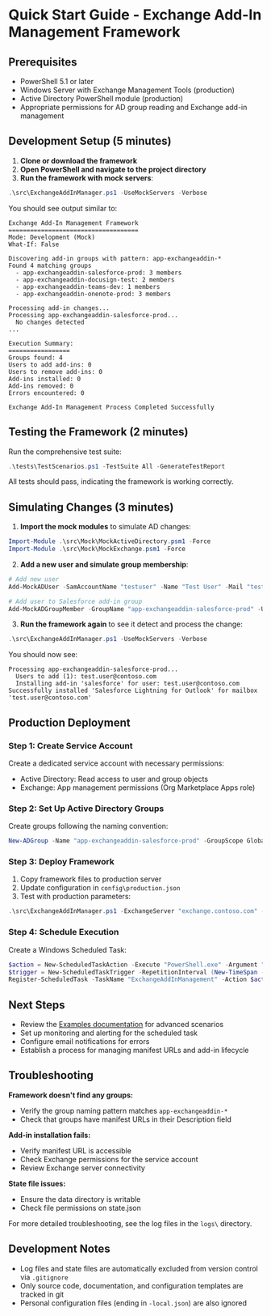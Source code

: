 # Quick Start Guide - Exchange Add-In Management Framework

## Prerequisites

- PowerShell 5.1 or later
- Windows Server with Exchange Management Tools (production)
- Active Directory PowerShell module (production)
- Appropriate permissions for AD group reading and Exchange add-in management

## Development Setup (5 minutes)

1. **Clone or download the framework**
2. **Open PowerShell and navigate to the project directory**
3. **Run the framework with mock servers**:

```powershell
.\src\ExchangeAddInManager.ps1 -UseMockServers -Verbose
```

You should see output similar to:
```
Exchange Add-In Management Framework
====================================
Mode: Development (Mock)
What-If: False

Discovering add-in groups with pattern: app-exchangeaddin-*
Found 4 matching groups
  - app-exchangeaddin-salesforce-prod: 3 members
  - app-exchangeaddin-docusign-test: 2 members
  - app-exchangeaddin-teams-dev: 1 members
  - app-exchangeaddin-onenote-prod: 3 members

Processing add-in changes...
Processing app-exchangeaddin-salesforce-prod...
  No changes detected
...

Execution Summary:
=================
Groups found: 4
Users to add add-ins: 0
Users to remove add-ins: 0
Add-ins installed: 0
Add-ins removed: 0
Errors encountered: 0

Exchange Add-In Management Process Completed Successfully
```

## Testing the Framework (2 minutes)

Run the comprehensive test suite:

```powershell
.\tests\TestScenarios.ps1 -TestSuite All -GenerateTestReport
```

All tests should pass, indicating the framework is working correctly.

## Simulating Changes (3 minutes)

1. **Import the mock modules** to simulate AD changes:

```powershell
Import-Module .\src\Mock\MockActiveDirectory.psm1 -Force
Import-Module .\src\Mock\MockExchange.psm1 -Force
```

2. **Add a new user and simulate group membership**:

```powershell
# Add new user
Add-MockADUser -SamAccountName "testuser" -Name "Test User" -Mail "test.user@contoso.com"

# Add user to Salesforce add-in group
Add-MockADGroupMember -GroupName "app-exchangeaddin-salesforce-prod" -UserSamAccountName "testuser"
```

3. **Run the framework again** to see it detect and process the change:

```powershell
.\src\ExchangeAddInManager.ps1 -UseMockServers -Verbose
```

You should now see:
```
Processing app-exchangeaddin-salesforce-prod...
  Users to add (1): test.user@contoso.com
  Installing add-in 'salesforce' for user: test.user@contoso.com
Successfully installed 'Salesforce Lightning for Outlook' for mailbox 'test.user@contoso.com'
```

## Production Deployment

### Step 1: Create Service Account
Create a dedicated service account with necessary permissions:
- Active Directory: Read access to user and group objects
- Exchange: App management permissions (Org Marketplace Apps role)

### Step 2: Set Up Active Directory Groups
Create groups following the naming convention:

```powershell
New-ADGroup -Name "app-exchangeaddin-salesforce-prod" -GroupScope Global -GroupCategory Security -Description "https://appexchange.salesforce.com/manifest.xml" -Path "OU=Exchange Add-Ins,DC=contoso,DC=com"
```

### Step 3: Deploy Framework
1. Copy framework files to production server
2. Update configuration in `config\production.json`
3. Test with production parameters:

```powershell
.\src\ExchangeAddInManager.ps1 -ExchangeServer "exchange.contoso.com" -Domain "contoso.com" -WhatIf
```

### Step 4: Schedule Execution
Create a Windows Scheduled Task:

```powershell
$action = New-ScheduledTaskAction -Execute "PowerShell.exe" -Argument "-File `"C:\ExchangeAddInMgmt\src\ExchangeAddInManager.ps1`" -ExchangeServer `"exchange.contoso.com`" -Domain `"contoso.com`""
$trigger = New-ScheduledTaskTrigger -RepetitionInterval (New-TimeSpan -Minutes 15) -RepetitionDuration (New-TimeSpan -Days 365) -At (Get-Date) -Once
Register-ScheduledTask -TaskName "ExchangeAddInManagement" -Action $action -Trigger $trigger
```

## Next Steps

- Review the [Examples documentation](Examples.md) for advanced scenarios
- Set up monitoring and alerting for the scheduled task
- Configure email notifications for errors
- Establish a process for managing manifest URLs and add-in lifecycle

## Troubleshooting

**Framework doesn't find any groups:**
- Verify the group naming pattern matches `app-exchangeaddin-*`
- Check that groups have manifest URLs in their Description field

**Add-in installation fails:**
- Verify manifest URL is accessible
- Check Exchange permissions for the service account
- Review Exchange server connectivity

**State file issues:**
- Ensure the data directory is writable
- Check file permissions on state.json

For more detailed troubleshooting, see the log files in the `logs\` directory.

## Development Notes

- Log files and state files are automatically excluded from version control via `.gitignore`
- Only source code, documentation, and configuration templates are tracked in git
- Personal configuration files (ending in `-local.json`) are also ignored